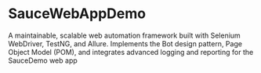# SauceWebAppDemo
A maintainable, scalable web automation framework built with Selenium WebDriver, TestNG, and Allure. Implements the Bot design pattern, Page Object Model (POM), and integrates advanced logging and reporting for the SauceDemo web app
